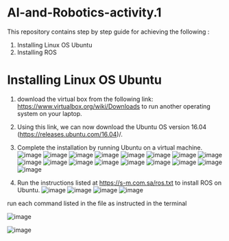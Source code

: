 # AI-and-Robotics-activity.1
This repository contains step by step guide for achieving the following :
1. Installing Linux OS Ubuntu 
2. Installing ROS

# Installing Linux OS Ubuntu
 
1. download the virtual box from the following link: https://www.virtualbox.org/wiki/Downloads to run another operating system on your laptop.

2. Using this link, we can now download the Ubuntu OS version 16.04 (https://releases.ubuntu.com/16.04)/.

3. Complete the installation by running Ubuntu on a virtual machine.
![image](https://user-images.githubusercontent.com/57038620/185741775-1fffc7c3-4ac3-4892-b89f-860e5706532c.png)
![image](https://user-images.githubusercontent.com/57038620/185741797-08d0d66f-ac10-4e7a-a54c-f1245088638d.png)
![image](https://user-images.githubusercontent.com/57038620/185741813-2300309d-8b51-43a8-954a-f0f1d8936c00.png)
![image](https://user-images.githubusercontent.com/57038620/185741830-44e0b988-a1eb-4dce-a164-bce3b5cc2408.png)
![image](https://user-images.githubusercontent.com/57038620/185741852-071dda6a-dc8e-4a1f-a780-ba49d992314f.png)
![image](https://user-images.githubusercontent.com/57038620/185741887-32f637ce-9248-4a87-a40e-ae44cb9510ae.png)
![image](https://user-images.githubusercontent.com/57038620/185741899-01e89dec-485c-48b6-b5ee-805137e09d72.png)
![image](https://user-images.githubusercontent.com/57038620/185741914-b1ebc618-0e2b-4232-8893-90fad09396e8.png)
![image](https://user-images.githubusercontent.com/57038620/185741995-74d0b2d7-06b7-4bf0-9307-3bdf62ef86f9.png)
![image](https://user-images.githubusercontent.com/57038620/185742032-5bec7655-2302-46c5-8712-767808174c51.png)
![image](https://user-images.githubusercontent.com/57038620/185742070-0d6e42d0-6c91-4df8-a6dc-2f04fba0b00d.png)
![image](https://user-images.githubusercontent.com/57038620/185742090-c10f1915-145a-476d-aa82-cd6bcc969f9d.png)
![image](https://user-images.githubusercontent.com/57038620/185742124-dd50375d-adde-4a20-b6ed-9048678f6524.png)
![image](https://user-images.githubusercontent.com/57038620/185742145-89856eef-b86f-4683-ba19-08ad4202c36b.png)
![image](https://user-images.githubusercontent.com/57038620/185742180-34683b43-0a5f-47f4-8d24-a9ef31d00eb7.png)
![image](https://user-images.githubusercontent.com/57038620/185742206-33a20454-ef97-434c-a168-1d93f7399701.png)
![image](https://user-images.githubusercontent.com/57038620/185742240-e2f481d2-a7e1-477d-aa28-5e349ba9e4cd.png)



4. Run the instructions listed at https://s-m.com.sa/ros.txt to install ROS on Ubuntu.
![image](https://user-images.githubusercontent.com/57038620/185742264-3590fa4e-195c-4974-ba9b-a31fbab031dc.png)
![image](https://user-images.githubusercontent.com/57038620/185742273-dc1c2148-2859-45e6-8712-bb2a3bcba3c9.png)
![image](https://user-images.githubusercontent.com/57038620/185742351-3dfeed8c-b943-4f97-aab4-71a17e146015.png)
![image](https://user-images.githubusercontent.com/57038620/185742390-4b3f47d1-709a-4ce4-a554-02732d9b3627.png)

run each command listed in the file as instructed in the terminal

![image](https://user-images.githubusercontent.com/57038620/185742442-671fd892-b9e0-4751-989c-0056dc3028a2.png)
 
  
![image](https://user-images.githubusercontent.com/57038620/185742977-464ea2ee-9b92-4954-8c7c-d256699f8d99.png)




